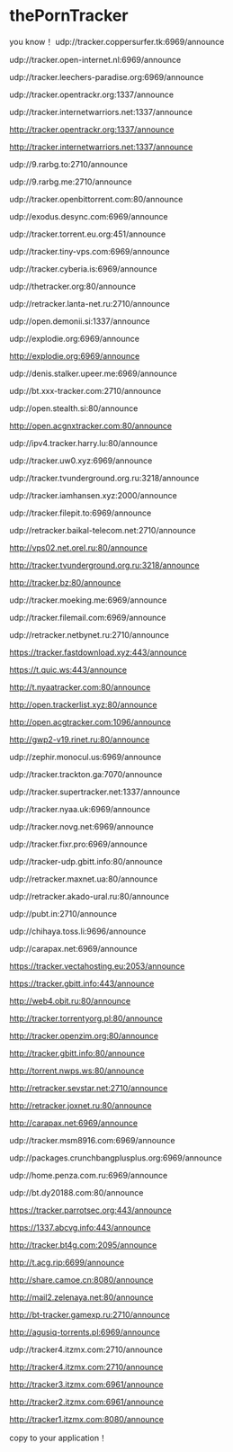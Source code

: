 # thePornTracker
you know！
udp://tracker.coppersurfer.tk:6969/announce

udp://tracker.open-internet.nl:6969/announce

udp://tracker.leechers-paradise.org:6969/announce

udp://tracker.opentrackr.org:1337/announce

udp://tracker.internetwarriors.net:1337/announce

http://tracker.opentrackr.org:1337/announce

http://tracker.internetwarriors.net:1337/announce

udp://9.rarbg.to:2710/announce

udp://9.rarbg.me:2710/announce

udp://tracker.openbittorrent.com:80/announce

udp://exodus.desync.com:6969/announce

udp://tracker.torrent.eu.org:451/announce

udp://tracker.tiny-vps.com:6969/announce

udp://tracker.cyberia.is:6969/announce

udp://thetracker.org:80/announce

udp://retracker.lanta-net.ru:2710/announce

udp://open.demonii.si:1337/announce

udp://explodie.org:6969/announce

http://explodie.org:6969/announce

udp://denis.stalker.upeer.me:6969/announce

udp://bt.xxx-tracker.com:2710/announce

udp://open.stealth.si:80/announce

http://open.acgnxtracker.com:80/announce

udp://ipv4.tracker.harry.lu:80/announce

udp://tracker.uw0.xyz:6969/announce

udp://tracker.tvunderground.org.ru:3218/announce

udp://tracker.iamhansen.xyz:2000/announce

udp://tracker.filepit.to:6969/announce

udp://retracker.baikal-telecom.net:2710/announce

http://vps02.net.orel.ru:80/announce

http://tracker.tvunderground.org.ru:3218/announce

http://tracker.bz:80/announce

udp://tracker.moeking.me:6969/announce

udp://tracker.filemail.com:6969/announce

udp://retracker.netbynet.ru:2710/announce

https://tracker.fastdownload.xyz:443/announce

https://t.quic.ws:443/announce

http://t.nyaatracker.com:80/announce

http://open.trackerlist.xyz:80/announce

http://open.acgtracker.com:1096/announce

http://gwp2-v19.rinet.ru:80/announce

udp://zephir.monocul.us:6969/announce

udp://tracker.trackton.ga:7070/announce

udp://tracker.supertracker.net:1337/announce

udp://tracker.nyaa.uk:6969/announce

udp://tracker.novg.net:6969/announce

udp://tracker.fixr.pro:6969/announce

udp://tracker-udp.gbitt.info:80/announce

udp://retracker.maxnet.ua:80/announce

udp://retracker.akado-ural.ru:80/announce

udp://pubt.in:2710/announce

udp://chihaya.toss.li:9696/announce

udp://carapax.net:6969/announce

https://tracker.vectahosting.eu:2053/announce

https://tracker.gbitt.info:443/announce

http://web4.obit.ru:80/announce

http://tracker.torrentyorg.pl:80/announce

http://tracker.openzim.org:80/announce

http://tracker.gbitt.info:80/announce

http://torrent.nwps.ws:80/announce

http://retracker.sevstar.net:2710/announce

http://retracker.joxnet.ru:80/announce

http://carapax.net:6969/announce

udp://tracker.msm8916.com:6969/announce

udp://packages.crunchbangplusplus.org:6969/announce

udp://home.penza.com.ru:6969/announce

udp://bt.dy20188.com:80/announce

https://tracker.parrotsec.org:443/announce

https://1337.abcvg.info:443/announce

http://tracker.bt4g.com:2095/announce

http://t.acg.rip:6699/announce

http://share.camoe.cn:8080/announce

http://mail2.zelenaya.net:80/announce

http://bt-tracker.gamexp.ru:2710/announce

http://agusiq-torrents.pl:6969/announce

udp://tracker4.itzmx.com:2710/announce

http://tracker4.itzmx.com:2710/announce

http://tracker3.itzmx.com:6961/announce

http://tracker2.itzmx.com:6961/announce

http://tracker1.itzmx.com:8080/announce

copy to your application！
